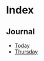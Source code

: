 # Index

## Journal

* [Today](journal/2025/06/20250620.md)
* [Thursday](journal/2025/06/20250619.md)
